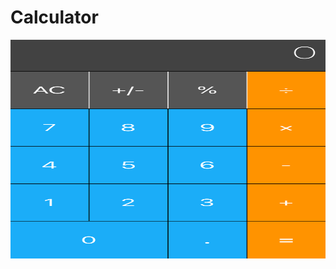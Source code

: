 # Calculator


<img src="https://github.com/omerfarukercivan/Calculator/blob/main/calculatorSS.png" width="650" height="350">
